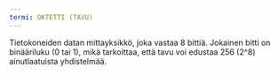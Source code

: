 ```yaml
---
termi: OKTETTI (TAVU)
---
```


Tietokoneiden datan mittayksikkö, joka vastaa 8 bittiä. Jokainen bitti on binääriluku (0 tai 1), mikä tarkoittaa, että tavu voi edustaa 256 (2^8) ainutlaatuista yhdistelmää.